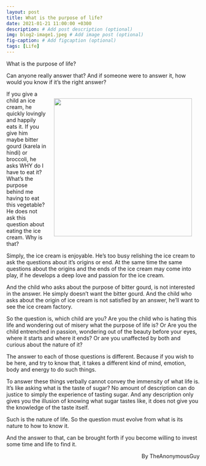 ```yaml
---
layout: post
title: What is the purpose of life?
date: 2021-01-21 11:00:00 +0300
description: # Add post description (optional)
img: blog2-image1.jpeg # Add image post (optional)
fig-caption: # Add figcaption (optional)
tags: [Life]
---
```

What is the purpose of life?

Can anyone really answer that? And if someone were to answer it, how would you know if it’s the right answer?

<img style="float:right; padding:20px" src="{{site.baseurl}}/assets/img/blog2-image2.jpeg" width="360">

If you give a child an ice cream, he quickly lovingly and happily eats it. If you give him maybe bitter gourd (karela in hindi) or broccoli, he asks WHY do I have to eat it? What’s the purpose behind me having to eat this vegetable? He does not ask this question about eating the ice cream. Why is that?

Simply, the ice cream is enjoyable. He’s too busy relishing the ice cream to ask the questions about it’s origins or end. At the same time the same questions about the origins and the ends of the ice cream may come into play, if he develops a deep love and passion for the ice cream.

And the child who asks about the purpose of bitter gourd, is not interested in the answer. He simply doesn’t want the bitter gourd.
And the child who asks about the origin of ice cream is not satisfied by an answer, he’ll want to see the ice cream factory.

So the question is, which child are you?
Are you the child who is hating this life and wondering out of misery what the purpose of life is?
Or Are you the child entrenched in passion, wondering out of the beauty before your eyes, where it starts and where it ends?
Or are you unaffected by both and curious about the nature of it?

The answer to each of those questions is different.
Because if you wish to be here, and try to know that, it takes a different kind of mind, emotion, body and energy to do such things.

To answer these things verbally cannot convey the immensity of what life is.
It’s like asking what is the taste of sugar? No amount of description can do justice to simply the experience of tasting sugar.
And any description only gives you the illusion of knowing what sugar tastes like, it does not give you the knowledge of the taste itself.

Such is the nature of life.
So the question must evolve from what is its nature to how to know it.

And the answer to that, can be brought forth if you become willing to invest some time and life to find it.


<P align=right>By TheAnonymousGuy</P>




